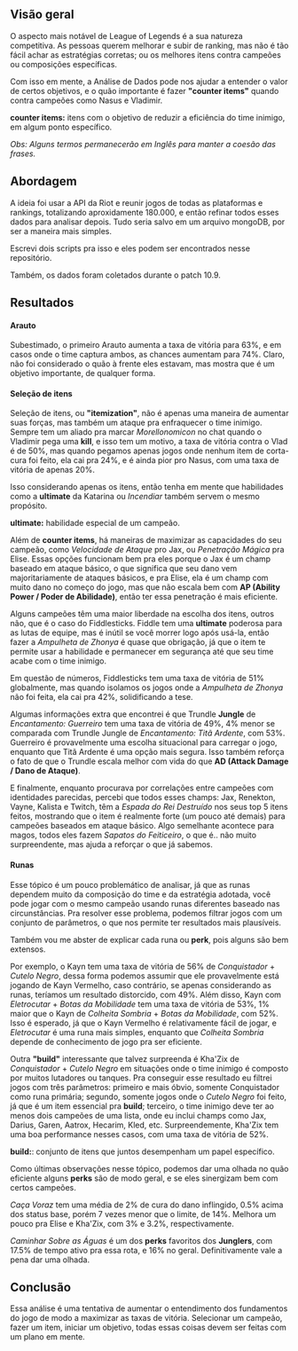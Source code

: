 ## Visão geral

O aspecto mais notável de League of Legends é a sua natureza competitiva. As pessoas querem melhorar e subir de ranking, mas não é tão fácil achar as estratégias corretas; ou os melhores itens contra campeões ou composições específicas.  

Com isso em mente, a Análise de Dados pode nos ajudar a entender o valor de certos objetivos, e o quão importante é fazer **"counter items"** quando contra campeões como Nasus e Vladimir.  

**counter items:** itens com o objetivo de reduzir a eficiência do time inimigo, em algum ponto específico.  

*Obs: Alguns termos permanecerão em Inglês para manter a coesão das frases.*

## Abordagem

A ideia foi usar a API da Riot e reunir jogos de todas as plataformas e rankings, totalizando aproxidamente 180.000, e então refinar todos esses dados para analisar depois. Tudo seria salvo em um arquivo mongoDB, por ser a maneira mais simples.  

Escrevi dois scripts pra isso e eles podem ser encontrados nesse repositório.  

Também, os dados foram coletados durante o patch 10.9.  

## Resultados

#### Arauto
Subestimado, o primeiro Arauto aumenta a taxa de vitória para 63%, e em casos onde o time captura ambos, as chances aumentam para 74%. Claro, não foi considerado o quão à frente eles estavam, mas mostra que é um objetivo importante, de qualquer forma.  

#### Seleção de itens
Seleção de itens, ou **"itemization"**, não é apenas uma maneira de aumentar suas forças, mas também um ataque pra enfraquecer o time inimigo. Sempre tem um aliado pra marcar *Morellonomicon* no chat quando o Vladimir pega uma **kill**, e isso tem um motivo, a taxa de vitória contra o Vlad é de 50%, mas quando pegamos apenas jogos onde nenhum item de corta-cura foi feito, ela cai pra 24%, e é ainda pior pro Nasus, com uma taxa de vitória de apenas 20%.  

Isso considerando apenas os itens, então tenha em mente que habilidades como a **ultimate** da Katarina ou *Incendiar* também servem o mesmo propósito.  

**ultimate:** habilidade especial de um campeão.  

Além de **counter items**, há maneiras de maximizar as capacidades do seu campeão, como *Velocidade de Ataque* pro Jax, ou *Penetração Mágica* pra Elise. Essas opções funcionam bem pra eles porque o Jax é um champ baseado em ataque básico, o que significa que seu dano vem majoritariamente de ataques básicos, e pra Elise, ela é um champ com muito dano no começo do jogo, mas que não escala bem com **AP (Ability Power / Poder de Abilidade)**, então ter essa penetração é mais eficiente.  

Alguns campeões têm uma maior liberdade na escolha dos itens, outros não, que é o caso do Fiddlesticks. Fiddle tem uma **ultimate** poderosa para as lutas de equipe, mas é inútil se você morrer logo após usá-la, então fazer a *Ampulheta de Zhonya* é quase que obrigação, já que o item te permite usar a habilidade e permanecer em segurança até que seu time acabe com o time inimigo.  

Em questão de números, Fiddlesticks tem uma taxa de vitória de 51% globalmente, mas quando isolamos os jogos onde a *Ampulheta de Zhonya* não foi feita, ela cai pra 42%, solidificando a tese.  

Algumas informações extra que encontrei é que Trundle **Jungle** de *Encantamento: Guerreiro* tem uma taxa de vitória de 49%, 4% menor se comparada com Trundle Jungle de *Encantamento: Titã Ardente*, com 53%. Guerreiro é provavelmente uma escolha situacional para carregar o jogo, enquanto que Titã Ardente é uma opção mais segura. Isso também reforça o fato de que o Trundle escala melhor com vida do que **AD (Attack Damage / Dano de Ataque)**.  

E finalmente, enquanto procurava por correlações entre campeões com identidades parecidas, percebi que todos esses champs: Jax, Renekton, Vayne, Kalista e Twitch, têm a *Espada do Rei Destruído* nos seus top 5 itens feitos, mostrando que o item é realmente forte (um pouco até demais) para campeões baseados em ataque básico. Algo semelhante acontece para magos, todos eles fazem *Sapatos do Feiticeiro*, o que é.. não muito surpreendente, mas ajuda a reforçar o que já sabemos.  

#### Runas
Esse tópico é um pouco problemático de analisar, já que as runas dependem muito da composição do time e da estratégia adotada, você pode jogar com o mesmo campeão usando runas diferentes baseado nas circunstâncias. Pra resolver esse problema, podemos filtrar jogos com um conjunto de parâmetros, o que nos permite ter resultados mais plausíveis.  

Também vou me abster de explicar cada runa ou **perk**, pois alguns são bem extensos.  

Por exemplo, o Kayn tem uma taxa de vitória de 56% de *Conquistador* + *Cutelo Negro*, dessa forma podemos assumir que ele provavelmente está jogando de Kayn Vermelho, caso contrário, se apenas considerando as runas, teríamos um resultado distorcido, com 49%. Além disso, Kayn com *Eletrocutar* + *Botas da Mobilidade* tem uma taxa de vitória de 53%, 1% maior que o Kayn de *Colheita Sombria* + *Botas da Mobilidade*, com 52%. Isso é esperado, já que o Kayn Vermelho é relativamente fácil de jogar, e *Eletrocutar* é uma runa mais simples, enquanto que *Colheita Sombria* depende de conhecimento de jogo pra ser eficiente.  

Outra **"build"** interessante que talvez surpreenda é Kha'Zix de *Conquistador* + *Cutelo Negro* em situações onde o time inimigo é composto por muitos lutadores ou tanques. Pra conseguir esse resultado eu filtrei jogos com três parâmetros: primeiro e mais óbvio, somente Conquistador como runa primária; segundo, somente jogos onde o *Cutelo Negro* foi feito, já que é um item essencial pra **build**; terceiro, o time inimigo deve ter ao menos dois campeões de uma lista, onde eu inclui champs como Jax, Darius, Garen, Aatrox, Hecarim, Kled, etc. Surpreendemente, Kha'Zix tem uma boa performance nesses casos, com uma taxa de vitória de 52%.  

**build:**: conjunto de itens que juntos desempenham um papel específico.  

Como últimas observações nesse tópico, podemos dar uma olhada no quão eficiente alguns **perks** são de modo geral, e se eles sinergizam bem com certos campeões.  

*Caça Voraz* tem uma média de 2% de cura do dano inflingido, 0.5% acima dos status base, porém 7 vezes menor que o limite, de 14%. Melhora um pouco pra Elise e Kha'Zix, com 3% e 3.2%, respectivamente.  

*Caminhar Sobre as Águas* é um dos **perks** favoritos dos **Junglers**, com 17.5% de tempo ativo pra essa rota, e 16% no geral. Definitivamente vale a pena dar uma olhada.  

## Conclusão

Essa análise é uma tentativa de aumentar o entendimento dos fundamentos do jogo de modo a maximizar as taxas de vitória. Selecionar um campeão, fazer um item, iniciar um objetivo, todas essas coisas devem ser feitas com um plano em mente.  
